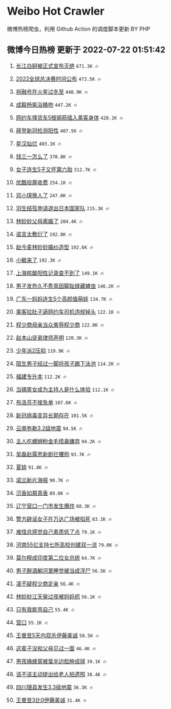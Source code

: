 # Weibo Hot Crawler 



微博热榜爬虫，利用 Github Action 的调度脚本更新 BY PHP 


## 微博今日热榜 更新于 2022-07-22 01:51:42 
1. [长江白鲟被正式宣布灭绝](https://s.weibo.com/weibo?q=%23%E9%95%BF%E6%B1%9F%E7%99%BD%E9%B2%9F%E8%A2%AB%E6%AD%A3%E5%BC%8F%E5%AE%A3%E5%B8%83%E7%81%AD%E7%BB%9D%23&Refer=top) `671.3K 🔥` 

1. [2022全球总决赛时间公布](https://s.weibo.com/weibo?q=2022%E5%85%A8%E7%90%83%E6%80%BB%E5%86%B3%E8%B5%9B%E6%97%B6%E9%97%B4%E5%85%AC%E5%B8%83&Refer=top) `473.5K 🔥` 

1. [祝融号在火星过冬至](https://s.weibo.com/weibo?q=%23%E7%A5%9D%E8%9E%8D%E5%8F%B7%E5%9C%A8%E7%81%AB%E6%98%9F%E8%BF%87%E5%86%AC%E8%87%B3%23&Refer=top) `448.9K 🔥` 

1. [成毅杨紫浴桶吻](https://s.weibo.com/weibo?q=%23%E6%88%90%E6%AF%85%E6%9D%A8%E7%B4%AB%E6%B5%B4%E6%A1%B6%E5%90%BB%23&Refer=top) `447.2K 🔥` 

1. [网约车撞货车5根钢筋插入乘客身体](https://s.weibo.com/weibo?q=%23%E7%BD%91%E7%BA%A6%E8%BD%A6%E6%92%9E%E8%B4%A7%E8%BD%A65%E6%A0%B9%E9%92%A2%E7%AD%8B%E6%8F%92%E5%85%A5%E4%B9%98%E5%AE%A2%E8%BA%AB%E4%BD%93%23&Refer=top) `428.1K 🔥` 

1. [拜登新冠检测阳性](https://s.weibo.com/weibo?q=%23%E6%8B%9C%E7%99%BB%E6%96%B0%E5%86%A0%E6%A3%80%E6%B5%8B%E9%98%B3%E6%80%A7%23&Refer=top) `407.5K 🔥` 

1. [星汉灿烂](https://s.weibo.com/weibo?q=%23%E6%98%9F%E6%B1%89%E7%81%BF%E7%83%82%23&Refer=top) `403.1K 🔥` 

1. [钱三一怎么了](https://s.weibo.com/weibo?q=%23%E9%92%B1%E4%B8%89%E4%B8%80%E6%80%8E%E4%B9%88%E4%BA%86%23&Refer=top) `370.8K 🔥` 

1. [女子连生5子又怀第六胎](https://s.weibo.com/weibo?q=%23%E5%A5%B3%E5%AD%90%E8%BF%9E%E7%94%9F5%E5%AD%90%E5%8F%88%E6%80%80%E7%AC%AC%E5%85%AD%E8%83%8E%23&Refer=top) `312.7K 🔥` 

1. [优酷投屏收费](https://s.weibo.com/weibo?q=%23%E4%BC%98%E9%85%B7%E6%8A%95%E5%B1%8F%E6%94%B6%E8%B4%B9%23&Refer=top) `254.1K 🔥` 

1. [邓小琪换人了](https://s.weibo.com/weibo?q=%E9%82%93%E5%B0%8F%E7%90%AA%E6%8D%A2%E4%BA%BA%E4%BA%86&Refer=top) `247.0K 🔥` 

1. [羽生结弦申请退出日本国家队](https://s.weibo.com/weibo?q=%23%E7%BE%BD%E7%94%9F%E7%BB%93%E5%BC%A6%E7%94%B3%E8%AF%B7%E9%80%80%E5%87%BA%E6%97%A5%E6%9C%AC%E5%9B%BD%E5%AE%B6%E9%98%9F%23&Refer=top) `215.3K 🔥` 

1. [林妙妙父母离婚了](https://s.weibo.com/weibo?q=%23%E6%9E%97%E5%A6%99%E5%A6%99%E7%88%B6%E6%AF%8D%E7%A6%BB%E5%A9%9A%E4%BA%86%23&Refer=top) `204.4K 🔥` 

1. [诺言太敷衍了](https://s.weibo.com/weibo?q=%23%E8%AF%BA%E8%A8%80%E5%A4%AA%E6%95%B7%E8%A1%8D%E4%BA%86%23&Refer=top) `192.8K 🔥` 

1. [赵今麦林妙妙婚纱造型](https://s.weibo.com/weibo?q=%23%E8%B5%B5%E4%BB%8A%E9%BA%A6%E6%9E%97%E5%A6%99%E5%A6%99%E5%A9%9A%E7%BA%B1%E9%80%A0%E5%9E%8B%23&Refer=top) `192.6K 🔥` 

1. [小敏来了](https://s.weibo.com/weibo?q=%E5%B0%8F%E6%95%8F%E6%9D%A5%E4%BA%86&Refer=top) `192.3K 🔥` 

1. [上海核酸阳性记录查不到了](https://s.weibo.com/weibo?q=%23%E4%B8%8A%E6%B5%B7%E6%A0%B8%E9%85%B8%E9%98%B3%E6%80%A7%E8%AE%B0%E5%BD%95%E6%9F%A5%E4%B8%8D%E5%88%B0%E4%BA%86%23&Refer=top) `149.1K 🔥` 

1. [男子发热久不愈竟因脚趾缝藏蜱虫](https://s.weibo.com/weibo?q=%23%E7%94%B7%E5%AD%90%E5%8F%91%E7%83%AD%E4%B9%85%E4%B8%8D%E6%84%88%E7%AB%9F%E5%9B%A0%E8%84%9A%E8%B6%BE%E7%BC%9D%E8%97%8F%E8%9C%B1%E8%99%AB%23&Refer=top) `146.2K 🔥` 

1. [广东一妈妈连生5个高颜值萌娃](https://s.weibo.com/weibo?q=%23%E5%B9%BF%E4%B8%9C%E4%B8%80%E5%A6%88%E5%A6%88%E8%BF%9E%E7%94%9F5%E4%B8%AA%E9%AB%98%E9%A2%9C%E5%80%BC%E8%90%8C%E5%A8%83%23&Refer=top) `134.7K 🔥` 

1. [乘客拉肚子逼网约车司机违规掉头](https://s.weibo.com/weibo?q=%23%E4%B9%98%E5%AE%A2%E6%8B%89%E8%82%9A%E5%AD%90%E9%80%BC%E7%BD%91%E7%BA%A6%E8%BD%A6%E5%8F%B8%E6%9C%BA%E8%BF%9D%E8%A7%84%E6%8E%89%E5%A4%B4%23&Refer=top) `122.1K 🔥` 

1. [程少商母亲当众羞辱程少商](https://s.weibo.com/weibo?q=%23%E7%A8%8B%E5%B0%91%E5%95%86%E6%AF%8D%E4%BA%B2%E5%BD%93%E4%BC%97%E7%BE%9E%E8%BE%B1%E7%A8%8B%E5%B0%91%E5%95%86%23&Refer=top) `122.0K 🔥` 

1. [赵本山徒弟律师声明](https://s.weibo.com/weibo?q=%23%E8%B5%B5%E6%9C%AC%E5%B1%B1%E5%BE%92%E5%BC%9F%E5%BE%8B%E5%B8%88%E5%A3%B0%E6%98%8E%23&Refer=top) `120.3K 🔥` 

1. [少年派2压抑](https://s.weibo.com/weibo?q=%E5%B0%91%E5%B9%B4%E6%B4%BE2%E5%8E%8B%E6%8A%91&Refer=top) `119.9K 🔥` 

1. [陌生男子经过一脚将孩子踢下泳池](https://s.weibo.com/weibo?q=%23%E9%99%8C%E7%94%9F%E7%94%B7%E5%AD%90%E7%BB%8F%E8%BF%87%E4%B8%80%E8%84%9A%E5%B0%86%E5%AD%A9%E5%AD%90%E8%B8%A2%E4%B8%8B%E6%B3%B3%E6%B1%A0%23&Refer=top) `114.2K 🔥` 

1. [福建专升本](https://s.weibo.com/weibo?q=%E7%A6%8F%E5%BB%BA%E4%B8%93%E5%8D%87%E6%9C%AC&Refer=top) `112.2K 🔥` 

1. [当搞笑女成为主持人是什么体验](https://s.weibo.com/weibo?q=%23%E5%BD%93%E6%90%9E%E7%AC%91%E5%A5%B3%E6%88%90%E4%B8%BA%E4%B8%BB%E6%8C%81%E4%BA%BA%E6%98%AF%E4%BB%80%E4%B9%88%E4%BD%93%E9%AA%8C%23&Refer=top) `112.1K 🔥` 

1. [布洛芬不接急单](https://s.weibo.com/weibo?q=%23%E5%B8%83%E6%B4%9B%E8%8A%AC%E4%B8%8D%E6%8E%A5%E6%80%A5%E5%8D%95%23&Refer=top) `107.6K 🔥` 

1. [新冠病毒变异长期存在](https://s.weibo.com/weibo?q=%23%E6%96%B0%E5%86%A0%E7%97%85%E6%AF%92%E5%8F%98%E5%BC%82%E9%95%BF%E6%9C%9F%E5%AD%98%E5%9C%A8%23&Refer=top) `101.5K 🔥` 

1. [云南弥勒3.2级地震](https://s.weibo.com/weibo?q=%23%E4%BA%91%E5%8D%97%E5%BC%A5%E5%8B%923.2%E7%BA%A7%E5%9C%B0%E9%9C%87%23&Refer=top) `94.5K 🔥` 

1. [主人吃螺蛳粉金毛捂鼻嫌弃](https://s.weibo.com/weibo?q=%23%E4%B8%BB%E4%BA%BA%E5%90%83%E8%9E%BA%E8%9B%B3%E7%B2%89%E9%87%91%E6%AF%9B%E6%8D%82%E9%BC%BB%E5%AB%8C%E5%BC%83%23&Refer=top) `94.2K 🔥` 

1. [吴磊赵露思新剧拦腰抱](https://s.weibo.com/weibo?q=%23%E5%90%B4%E7%A3%8A%E8%B5%B5%E9%9C%B2%E6%80%9D%E6%96%B0%E5%89%A7%E6%8B%A6%E8%85%B0%E6%8A%B1%23&Refer=top) `93.7K 🔥` 

1. [夏娃](https://s.weibo.com/weibo?q=%E5%A4%8F%E5%A8%83&Refer=top) `91.8K 🔥` 

1. [诺兰新片海报](https://s.weibo.com/weibo?q=%23%E8%AF%BA%E5%85%B0%E6%96%B0%E7%89%87%E6%B5%B7%E6%8A%A5%23&Refer=top) `90.7K 🔥` 

1. [沉香如屑真香](https://s.weibo.com/weibo?q=%23%E6%B2%89%E9%A6%99%E5%A6%82%E5%B1%91%E7%9C%9F%E9%A6%99%23&Refer=top) `89.6K 🔥` 

1. [辽宁营口一门市发生爆炸](https://s.weibo.com/weibo?q=%23%E8%BE%BD%E5%AE%81%E8%90%A5%E5%8F%A3%E4%B8%80%E9%97%A8%E5%B8%82%E5%8F%91%E7%94%9F%E7%88%86%E7%82%B8%23&Refer=top) `88.3K 🔥` 

1. [警方辟谣女子在万达广场被掐死](https://s.weibo.com/weibo?q=%23%E8%AD%A6%E6%96%B9%E8%BE%9F%E8%B0%A3%E5%A5%B3%E5%AD%90%E5%9C%A8%E4%B8%87%E8%BE%BE%E5%B9%BF%E5%9C%BA%E8%A2%AB%E6%8E%90%E6%AD%BB%23&Refer=top) `83.1K 🔥` 

1. [难怪总感觉自己素质低了点](https://s.weibo.com/weibo?q=%23%E9%9A%BE%E6%80%AA%E6%80%BB%E6%84%9F%E8%A7%89%E8%87%AA%E5%B7%B1%E7%B4%A0%E8%B4%A8%E4%BD%8E%E4%BA%86%E7%82%B9%23&Refer=top) `79.1K 🔥` 

1. [河南55亿支持七所高校创建双一流](https://s.weibo.com/weibo?q=%23%E6%B2%B3%E5%8D%9755%E4%BA%BF%E6%94%AF%E6%8C%81%E4%B8%83%E6%89%80%E9%AB%98%E6%A0%A1%E5%88%9B%E5%BB%BA%E5%8F%8C%E4%B8%80%E6%B5%81%23&Refer=top) `79.0K 🔥` 

1. [莫尔穆成印度第二位女总统](https://s.weibo.com/weibo?q=%23%E8%8E%AB%E5%B0%94%E7%A9%86%E6%88%90%E5%8D%B0%E5%BA%A6%E7%AC%AC%E4%BA%8C%E4%BD%8D%E5%A5%B3%E6%80%BB%E7%BB%9F%23&Refer=top) `64.7K 🔥` 

1. [男子醉酒躺河里睡觉被当成浮尸](https://s.weibo.com/weibo?q=%23%E7%94%B7%E5%AD%90%E9%86%89%E9%85%92%E8%BA%BA%E6%B2%B3%E9%87%8C%E7%9D%A1%E8%A7%89%E8%A2%AB%E5%BD%93%E6%88%90%E6%B5%AE%E5%B0%B8%23&Refer=top) `56.5K 🔥` 

1. [凌不疑程少商定亲](https://s.weibo.com/weibo?q=%23%E5%87%8C%E4%B8%8D%E7%96%91%E7%A8%8B%E5%B0%91%E5%95%86%E5%AE%9A%E4%BA%B2%23&Refer=top) `56.4K 🔥` 

1. [林妙妙江天昊过夜被妈妈抓](https://s.weibo.com/weibo?q=%23%E6%9E%97%E5%A6%99%E5%A6%99%E6%B1%9F%E5%A4%A9%E6%98%8A%E8%BF%87%E5%A4%9C%E8%A2%AB%E5%A6%88%E5%A6%88%E6%8A%93%23&Refer=top) `56.1K 🔥` 

1. [只有我能骂自己](https://s.weibo.com/weibo?q=%23%E5%8F%AA%E6%9C%89%E6%88%91%E8%83%BD%E9%AA%82%E8%87%AA%E5%B7%B1%23&Refer=top) `55.4K 🔥` 

1. [营口](https://s.weibo.com/weibo?q=%E8%90%A5%E5%8F%A3&Refer=top) `55.1K 🔥` 

1. [王曼昱5天内双杀伊藤美诚](https://s.weibo.com/weibo?q=%23%E7%8E%8B%E6%9B%BC%E6%98%B15%E5%A4%A9%E5%86%85%E5%8F%8C%E6%9D%80%E4%BC%8A%E8%97%A4%E7%BE%8E%E8%AF%9A%23&Refer=top) `50.5K 🔥` 

1. [这辈子没和父母见过一面](https://s.weibo.com/weibo?q=%23%E8%BF%99%E8%BE%88%E5%AD%90%E6%B2%A1%E5%92%8C%E7%88%B6%E6%AF%8D%E8%A7%81%E8%BF%87%E4%B8%80%E9%9D%A2%23&Refer=top) `46.4K 🔥` 

1. [男孩捅蜂窝被蛰半边脸肿成球](https://s.weibo.com/weibo?q=%23%E7%94%B7%E5%AD%A9%E6%8D%85%E8%9C%82%E7%AA%9D%E8%A2%AB%E8%9B%B0%E5%8D%8A%E8%BE%B9%E8%84%B8%E8%82%BF%E6%88%90%E7%90%83%23&Refer=top) `39.1K 🔥` 

1. [该不该主动提出给老人拍遗照](https://s.weibo.com/weibo?q=%23%E8%AF%A5%E4%B8%8D%E8%AF%A5%E4%B8%BB%E5%8A%A8%E6%8F%90%E5%87%BA%E7%BB%99%E8%80%81%E4%BA%BA%E6%8B%8D%E9%81%97%E7%85%A7%23&Refer=top) `38.4K 🔥` 

1. [四川理县发生3.3级地震](https://s.weibo.com/weibo?q=%E5%9B%9B%E5%B7%9D%E7%90%86%E5%8E%BF%E5%8F%91%E7%94%9F3.3%E7%BA%A7%E5%9C%B0%E9%9C%87&Refer=top) `36.3K 🔥` 

1. [王曼昱3比0伊藤美诚](https://s.weibo.com/weibo?q=%23%E7%8E%8B%E6%9B%BC%E6%98%B13%E6%AF%940%E4%BC%8A%E8%97%A4%E7%BE%8E%E8%AF%9A%23&Refer=top) `31.4K 🔥` 

